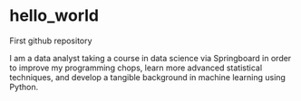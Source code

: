 # hello_world
First github repository

I am a data analyst taking a course in data science via Springboard in order to improve my programming chops, learn more advanced statistical techniques, and develop a tangible background in machine learning using Python.  
